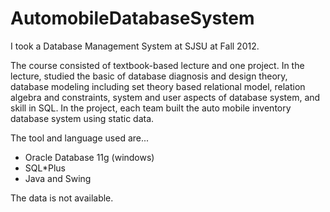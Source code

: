 AutomobileDatabaseSystem
========================
I took a Database Management System at SJSU at Fall 2012.

The course consisted of textbook-based lecture and one project. 
In the lecture, studied the basic of database diagnosis and design theory, 
database modeling including set theory based relational model, relation algebra and constraints,
system and user aspects of database system, and skill in SQL. In the project, 
each team built the auto mobile inventory database system using static data. 

The tool and language used are...
- Oracle Database 11g (windows)
- SQL*Plus
- Java and Swing

The data is not available.